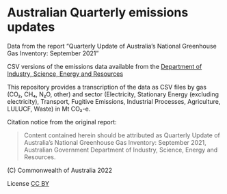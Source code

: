# Australian Quarterly emissions updates

Data from the report
“Quarterly Update of Australia’s National Greenhouse Gas Inventory: September 2021”

CSV versions of the emissions data available from the
[Department of Industry, Science, Energy and Resources](https://www.industry.gov.au/data-and-publications/national-greenhouse-gas-inventory-quarterly-update-september-2021)

This repository provides a transcription of the data as CSV files
by gas (CO₂, CH₄, N₂O, other) and sector (Electricity, Stationary Energy (excluding electricity),
Transport, Fugitive Emissions, Industrial Processes, Agriculture, LULUCF, Waste) in Mt CO₂-e.

Citation notice from the original report:

> Content contained herein should be attributed as Quarterly Update of Australia’s National
Greenhouse Gas Inventory: September 2021, Australian Government Department of Industry,
Science, Energy and Resources.

(C) Commonwealth of Australia 2022

License [CC BY](https://creativecommons.org/licenses/by/4.0/)
